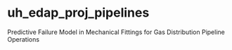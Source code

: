 # uh_edap_proj_pipelines
Predictive Failure Model in Mechanical Fittings for Gas Distribution Pipeline Operations
